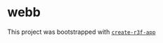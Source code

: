# webb

This project was bootstrapped with [`create-r3f-app`](https://github.com/utsuboco/create-r3f-app)
